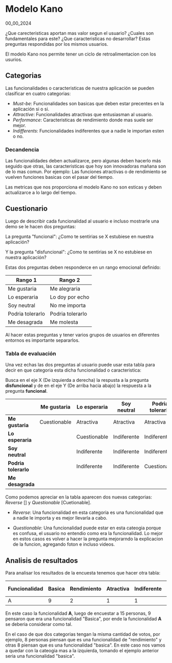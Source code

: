 # Modelo Kano
00_00_2024

¿Que carecteristicas aportan mas valor segun el usuario? ¿Cuales son fundamentales para este? ¿Que caracteristicas no desarrollar? Estas preguntas respondidas por los mismos usuarios.

El modelo Kano nos permite tener un ciclo de retroalimentacion con los usurios.

## Categorias

Las funcionalidades o caracteristicas de nuestra aplicación se pueden clasificar en cuatro categorias:

* *Must-be*: Funcionalidades son basicas que deben estar precentes en la aplicación si o si.
* *Attractive*: Funcionalidades atractivas que entusiasman al usuario.
* *Performance*: Caracteristicas de rendimiento donde mas suele ser mejor.
* *Indifferents*: Funcionalidades indiferentes que a nadie le importan esten o no.

### Decandencia

Las funcionalidades deben actualizarce, pero algunas deben hacerlo más seguido que otras, las caracteristicas que hoy son innovadoras mañana son de lo mas comun. Por ejemplo: Las funciones atractivas o de rendimiento se vuelven funciones basicas con el pasar del tiempo.

Las metricas que nos proporciona el modelo Kano no son esticas y deben actualizarce a lo largo del tiempo.

## Cuestionario

Luego de describir cada funcionalidad al usuario e incluso mostrarle una demo se le hacen dos preguntas:

La pregunta "funcional": ¿Como te sentirias se X estubiese en nuestra aplicación? 

Y la pregunta "disfuncional": ¿Como te sentirias se X no estubiese en nuestra aplicación?

Estas dos preguntas deben responderce en un rango emocional definido:

| Rango 1 | Rango 2 |
|--|--|
| Me gustaria | Me alegraria |
| Lo esperaria  | Lo doy por echo |
| Soy neutral | No me importa |
| Podria tolerarlo | Podria tolerarlo |
| Me desagrada | Me molesta |

Al hacer estas preguntas y tener varios grupos de usuarios en diferentes entornos es importante separarlos.

### Tabla de evaluación

Una vez echas las dos preguntas al usuario puede usar esta tabla para decir en que categoria esta dicha funcionalidad o caracteristica:

Busca en el eje X (De izquierda a derecha) la respusta a la pregunta **disfuncional** y de en el eje Y (De arriba hacia abajo) la respuesta a la pregunta **funcional**.

|  | Me gustaria | Lo esperaria | Soy neutral | Podria tolerarlo | Me desagrada |
|--|--|--|--|--|--|
| **Me gustaria** | Cuestionable | Atractiva | Atractiva | Atractiva | Rendimiento |
| **Lo esperaria** |  | Cuestionable | Indiferente | Indiferente | Basica |
| **Soy neutral** |  | Indiferente | Indiferente | Indiferente | Basica |
| **Podria tolerarlo** |  | Indiferente | Indiferente | Cuestionable | Basica |
| **Me desagrada** |  |  |  |  | Cuestionable |

Como podemos apreciar en la tabla aparecen dos nuevas categorias: *Reverse* [] y *Questionable* [Cuetionable].

* *Reverse*: Una funcionalidad en esta categoria es una funcionalidad que a nadie le importa y es mejor llevarla a cabo.

* *Questionable*: Una funcionalidad puede estar en esta cateogia porque es confusa, el usuario no entendio como era la funcionalidad. Lo mejor en estos casos es volver a hacer la pregunta mejorarndo la explicacion de la funcion, agregando foton e incluso videos.

## Analisis de resultados

Para analisar los resultados de la encuesta tenemos que hacer otra tabla:

| Funcionalidad | Basica | Rendimiento | Atractiva | Indiferente |  | Cuestionable | Total | Categoria final |
|--|--|--|--|--|--|--|--|--|
| A | 9 | 2 | 1 | 1 |  | 2 | 15 | Basica |


En este caso la funcionalidad **A**, luego de encuestar a 15 personas, 9 pensaron que era una funcionalidad "Basica", por ende la funcionalidad **A** se deberia considerar como tal.

En el caso de que dos categorias tengan la misma cantidad de votos, por ejemplo, 8 personas piensan que es una funcionalidad de "rendimiento" y otras 8 piensan que es una funcionalidad "basica". En este caso nos vamos a quedar con la cateogia mas a la izquierda, tomando el ejemplo anterior seria una funcionalidad "basica".